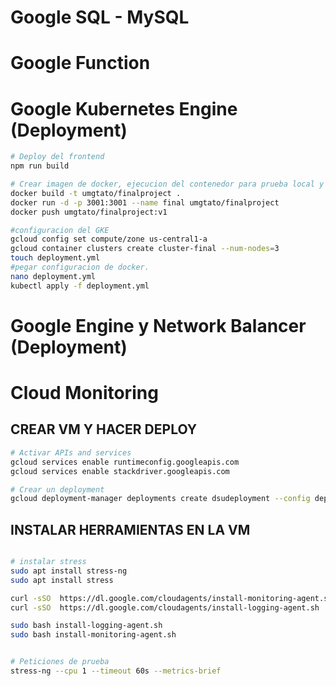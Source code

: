 # Google  SQL - MySQL


# Google  Function



# Google Kubernetes Engine (Deployment)
```sh
# Deploy del frontend
npm run build

# Crear imagen de docker, ejecucion del contenedor para prueba local y subirlo al hub docker
docker build -t umgtato/finalproject .   
docker run -d -p 3001:3001 --name final umgtato/finalproject
docker push umgtato/finalproject:v1

#configuracion del GKE
gcloud config set compute/zone us-central1-a 
gcloud container clusters create cluster-final --num-nodes=3
touch deployment.yml
#pegar configuracion de docker.
nano deployment.yml 
kubectl apply -f deployment.yml
```


# Google Engine y Network Balancer (Deployment)



# Cloud Monitoring
## CREAR VM Y HACER DEPLOY
```sh
# Activar APIs and services
gcloud services enable runtimeconfig.googleapis.com
gcloud services enable stackdriver.googleapis.com

# Crear un deployment
gcloud deployment-manager deployments create dsudeployment --config deployment.yaml

```
## INSTALAR HERRAMIENTAS EN LA VM 
```sh

# instalar stress
sudo apt install stress-ng
sudo apt install stress 

curl -sSO  https://dl.google.com/cloudagents/install-monitoring-agent.sh
curl -sSO  https://dl.google.com/cloudagents/install-logging-agent.sh

sudo bash install-logging-agent.sh
sudo bash install-monitoring-agent.sh


# Peticiones de prueba
stress-ng --cpu 1 --timeout 60s --metrics-brief
```